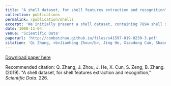 ```yaml
---
title: "A shell dataset, for shell features extraction and recognition"
collection: publications
permalink: /publication/shells
excerpt: 'We initially present a shell dataset, containing 7894 shell species with 29622 samples, where totally 59244 shell images for shell features extraction and recognition are used.'
date: 1000-11-04
venue: 'Scientific Data'
paperurl: 'http://combatzhou.github.io/files/s41597-019-0230-3.pdf'
citation: 'Qi Zhang, <b>Jianhang Zhou</b>, Jing He, Xiaodong Cun, Shaoning Zeng & Bob Zhang (2019). &quot;A shell dataset, for shell features extraction and recognition,&quot; <i>Scientific Data</i>. 226.'
---
```


[Download paper here](http://combatzhou.github.io/files/s41597-019-0230-3.pdf)

Recommended citation: Q. Zhang, J. Zhou, J. He, X. Cun, S. Zeng, B. Zhang. (2019). &quot;A shell dataset, for shell features extraction and recognition,&quot; <i>Scientific Data</i>. 226.
